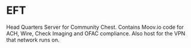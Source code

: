 # EFT
Head Quarters Server for Community Chest. Contains Moov.io code for ACH, Wire, Check Imaging and OFAC compliance. Also host for the VPN that network runs on.
